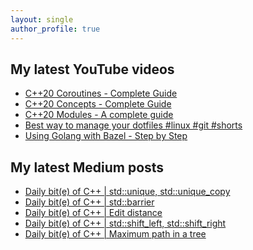 ```yaml
---
layout: single
author_profile: true
---
```


## My latest YouTube videos

<!--START_SECTION:youtube-->
* [C++20 Coroutines - Complete Guide](https://www.youtube.com/watch?v=w-dmOHhBX9o)
* [C++20 Concepts  - Complete Guide](https://www.youtube.com/watch?v=1So7onMFxJM)
* [C++20 Modules - A complete guide](https://www.youtube.com/watch?v=WRCwciJ5MTE)
* [Best way to manage your dotfiles #linux #git #shorts](https://www.youtube.com/watch?v=LHrB4TcU1JM)
* [Using Golang with Bazel - Step by Step](https://www.youtube.com/watch?v=mXLrk0ipwz4)
<!--END_SECTION:youtube-->

## My latest Medium posts

<!--START_SECTION:medium-->
* [Daily bit(e) of C++ | std::unique, std::unique_copy](https://medium.com/@simontoth/daily-bit-e-of-c-std-unique-std-unique-copy-6bd5ceb8ee0?source=rss-1e1de1006a93------2)
* [Daily bit(e) of C++ | std::barrier](https://medium.com/@simontoth/daily-bit-e-of-c-std-barrier-b52ec8e39fd7?source=rss-1e1de1006a93------2)
* [Daily bit(e) of C++ | Edit distance](https://medium.com/@simontoth/daily-bit-e-of-c-edit-distance-a8045c6766a6?source=rss-1e1de1006a93------2)
* [Daily bit(e) of C++ | std::shift_left, std::shift_right](https://medium.com/@simontoth/daily-bit-e-of-c-std-shift-left-std-shift-right-652480f44984?source=rss-1e1de1006a93------2)
* [Daily bit(e) of C++ | Maximum path in a tree](https://medium.com/@simontoth/daily-bit-e-of-c-maximum-path-in-a-tree-9c224a543089?source=rss-1e1de1006a93------2)
<!--END_SECTION:medium-->
